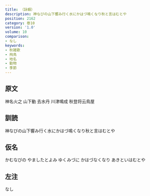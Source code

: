 ```yaml
---
title: （詠蝦）
description: 神なびの山下響み行く水にかはづ鳴くなり秋と言はむとや
position: 2162
category: 巻10
version: '1.0'
volume: 10
comparison:
- なし
keywords:
- 秋雑歌
- 飛鳥
- 地名
- 動物
- 季節
---
```


## 原文

神名火之 山下動 去水丹 川津鳴成 秋登将云鳥屋

## 訓読

神なびの山下響み行く水にかはづ鳴くなり秋と言はむとや

## 仮名

かむなびの やましたとよみ ゆくみづに かはづなくなり あきといはむとや

## 左注

なし

